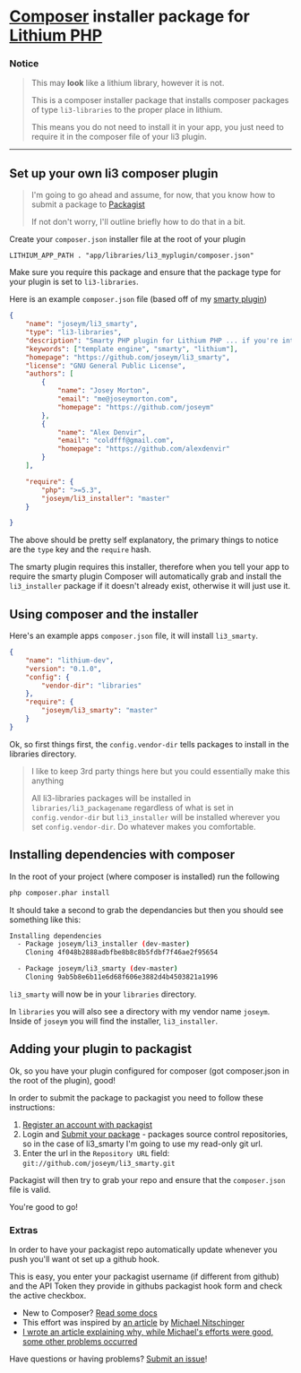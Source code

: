 # [Composer](http://getcomposer.org) installer package for [Lithium PHP](http://lithify.me)

### Notice
> This may __look__ like a lithium library, however it is not.
>
> This is a composer installer package that installs composer packages of type `li3-libraries` to the proper place in lithium.
>
> This means you do not need to install it in your app, you just need to require it in the composer file of your li3 plugin.

***

## Set up your own li3 composer plugin
> I'm going to go ahead and assume, for now, that you know how to submit a package to [Packagist](http://packagist.org)
>
> If not don't worry, I'll outline briefly how to do that in a bit.

Create your `composer.json` installer file at the root of your plugin

~~~
LITHIUM_APP_PATH . "app/libraries/li3_myplugin/composer.json"
~~~

Make sure you require this package and ensure that the package type for your plugin is set to `li3-libraries`.

Here is an example `composer.json` file (based off of my [smarty plugin](http://www.github.com/joseym/li3_smarty))

~~~ json
{
	"name": "joseym/li3_smarty",
	"type": "li3-libraries",
	"description": "Smarty PHP plugin for Lithium PHP ... if you're into that sort of thing",
	"keywords": ["template engine", "smarty", "lithium"],
	"homepage": "https://github.com/joseym/li3_smarty",
	"license": "GNU General Public License",
	"authors": [
		{
			"name": "Josey Morton",
			"email": "me@joseymorton.com",
			"homepage": "https://github.com/joseym"
		},
		{
			"name": "Alex Denvir",
			"email": "coldfff@gmail.com",
			"homepage": "https://github.com/alexdenvir"
		}
	],

	"require": {
		"php": ">=5.3",
		"joseym/li3_installer": "master"
	}

}
~~~

The above should be pretty self explanatory, the primary things to notice are the `type` key and the `require` hash.

The smarty plugin requires this installer, therefore when you tell your app to require the smarty plugin Composer will automatically grab and install the `li3_installer` package if it doesn't already exist, otherwise it will just use it.

## Using composer and the installer

Here's an example apps `composer.json` file, it will install `li3_smarty`.

~~~ json
{
	"name": "lithium-dev",
	"version": "0.1.0",
	"config": {
		"vendor-dir": "libraries"
	},
	"require": {
		"joseym/li3_smarty": "master"
	}
}
~~~

Ok, so first things first, the `config.vendor-dir` tells packages to install in the libraries directory.

> I like to keep 3rd party things here but you could essentially make this anything
>
> All li3-libraries packages will be installed in `libraries/li3_packagename` regardless of what is set in `config.vendor-dir` but `li3_installer` will be installed wherever you set `config.vendor-dir`. Do whatever makes you comfortable.

## Installing dependencies  with composer

In the root of your project (where composer is installed) run the following

~~~ bash
php composer.phar install
~~~

It should take a second to grab the dependancies but then you should see something like this:

~~~ bash
Installing dependencies
  - Package joseym/li3_installer (dev-master)
    Cloning 4f048b2888adbfbe8b8c8b5fdbf7f46ae2f95654

  - Package joseym/li3_smarty (dev-master)
    Cloning 9ab5b8e6b11e6d68f606e3882d4b4503821a1996
~~~

`li3_smarty` will now be in your `libraries` directory.

In `libraries` you will also see a directory with my vendor name `joseym`. Inside of `joseym` you will find the installer, `li3_installer`.

## Adding your plugin to packagist

Ok, so you have your plugin configured for composer (got composer.json in the root of the plugin), good!

In order to submit the package to packagist you need to follow these instructions:

1. [Register an account with packagist](http://packagist.org/register/)
2. Login and [Submit your package](http://packagist.org/packages/submit) - packages source control repositories, so in the case of li3_smarty I'm going to use my read-only git url.
3. Enter the url in the `Repository URL` field: `git://github.com/joseym/li3_smarty.git`

Packagist will then try to grab your repo and ensure that the `composer.json` file is valid.

You're good to go!

### Extras

In order to have your packagist repo automatically update whenever you push you'll want ot set up a github hook. 

This is easy, you enter your packagist username (if different from github) and the API Token they provide in githubs packagist hook form and check the active checkbox.

- New to Composer? [Read some docs](http://getcomposer.org/doc/)
- This effort was inspired by [an article](http://nitschinger.at/Playing-with-Composer-and-Lithium) by [Michael Nitschinger](https://twitter.com/#!/daschl)
- [I wrote an article explaining why, while Michael's efforts were good, some other problems occurred](http://tumblr.joseymorton.com/post/22289486722/package-management-and-lithium-php)

Have questions or having problems? [Submit an issue](https://github.com/joseym/li3_installer/issues)!
